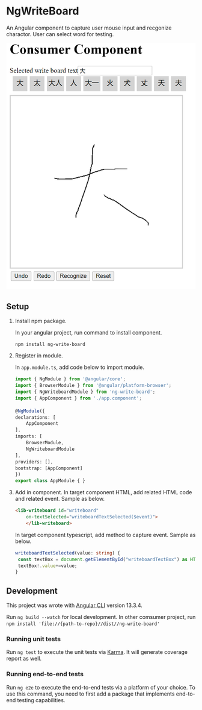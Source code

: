 # NgWriteBoard

An Angular component to capture user mouse input and recgonize charactor. User can select word for testing.

![Demo screenshot](images/demo-screenshot.png)

## Setup

1. Install npm package.

   In your angular project, run command to install component.
   ```batch
   npm install ng-write-board
   ```
2. Register in module.

   In `app.module.ts`, add code below to import module.
   ```typescript
   import { NgModule } from '@angular/core';
   import { BrowserModule } from '@angular/platform-browser';
   import { NgWriteboardModule } from 'ng-write-board';
   import { AppComponent } from './app.component';

   @NgModule({
   declarations: [
       AppComponent
   ],
   imports: [
       BrowserModule,
       NgWriteboardModule
   ],
   providers: [],
   bootstrap: [AppComponent]
   })
   export class AppModule { }
   ```
3. Add in component.
   In target component HTML, add related HTML code and related event. Sample as below.
   ```html
   <lib-writeboard id="writeboard" 
       on-textSelected="writeboardTextSelected($event)">
       </lib-writeboard>
   ```
   In target component typescript, add method to capture event. Sample as below.
   ```typescript
   writeboardTextSelected(value: string) {
    const textBox = document.getElementById("writeboardTextBox") as HTMLInputElement || undefined || null;
    textBox!.value+=value;
   }
   ```

## Development

This project was wrote with [Angular CLI](https://github.com/angular/angular-cli) version 13.3.4.

Run `ng build --watch` for local development. In other comsumer project, run `npm install 'file://{path-to-repo}//dist//ng-write-board'`

### Running unit tests

Run `ng test` to execute the unit tests via [Karma](https://karma-runner.github.io). It will generate coverage report as well.

### Running end-to-end tests

Run `ng e2e` to execute the end-to-end tests via a platform of your choice. To use this command, you need to first add a package that implements end-to-end testing capabilities.
